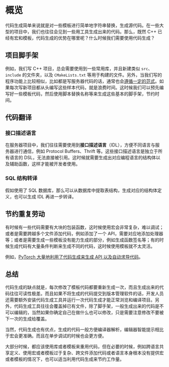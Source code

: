 # 概览

代码生成简单来说就是对一些模板进行简单地字符串替换，生成源代码。在一些大型的项目中，我们也往往会见到一些用工具生成出来的代码。那么，既然 C++ 已经有宏和模板，代码生成的优势在哪里呢？什么时候我们需要使用代码生成？

## 项目脚手架

例如，我们写 C++ 项目，总会需要使用到一些常用库，并且新建类似 `src`、`include` 的文件夹，以及 `CMakeLists.txt` 等用于构建的文件。另外，当我们写的程序功能上比较相似，比如都是写服务器代码的话，通常也会[遵循一定的范式](../paradigms/index.md)。如果每次写新项目都从头编写这些样本代码，就是浪费时间。这时候我们可以预先编写好一些模板代码，然后使用脚本替换名称等来生成这些基本的脚手架，节约时间。

## 代码翻译

### 接口描述语言

在服务器项目中，我们往往需要使用到**接口描述语言**（IDL），方便不同语言与服务器进行通信，例如 Protocol Buffers、Thrift 等。这些接口描述语言是独立于所有语言的 DSL，无法直接被引用。这时候就需要生成出对应编程语言的结构体以及辅助函数，这样才能被开发者使用。

### SQL 结构转译

假如使用了 SQL 数据库，那么可以从数据库中提取表结构，生成对应的结构体定义，也可以生成 IDL 再进一步转译。

## 节约重复劳动

有时候有一些代码需要有大块的包装函数，这时候使用宏会非常复杂，难以调试；或者是需要跨越多个文件添加代码，例如添加了一个 API，需要对应地添加处理器等；或者是需要生成一些模板没有能力生成的部分，例如生成函数签名等；有的时候生成代码有大量条件判断来生成不同的代码，这时候使用模板就不太灵活。

例如，[PyTorch 大量地利用了代码生成来生成 API 以及自动求导代码](https://github.com/pytorch/pytorch/tree/master/tools/autograd)。


## 总结

代码生成的缺点就是，每次修改了模板代码都要重新生成一次，而且生成出来的代码往往可读性极差。而且如果不将生成的代码提交到版本管理软件的话，开发人员还需要额外安装代码生成工具并运行一次代码生成才能正常浏览和编译项目。另外，代码生成工具往往会覆盖掉已有文件，除了脚手架，一般生成出来的代码是不可以编辑的，当然如果你确定自己在做什么也可以修改，只是需要注意修改不要被下一次的生成给覆盖。

当然，代码生成也有优点，生成的代码一般方便编译器解析，编辑器智能提示相比于宏会更准确。而且在单步调试的时候也会更方便。

大部分时候，都应该使用库或者模板来重用代码，但在必要的时候，例如跨语言共享定义、使用宏或者模板过于复杂、跨文件添加代码或者语言本身根本没有提供宏或者模板的情况下，也可以适当利用代码生成来节约工作量。